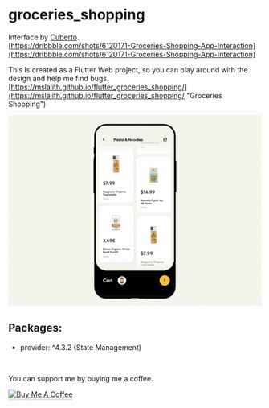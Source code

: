 # groceries_shopping

Interface by [Cuberto](https://dribbble.com/cuberto).<br>
[https://dribbble.com/shots/6120171-Groceries-Shopping-App-Interaction](https://dribbble.com/shots/6120171-Groceries-Shopping-App-Interaction)

This is created as a Flutter Web project, so you can play around with the design and help me find bugs.<br>
[https://mslalith.github.io/flutter_groceries_shopping/](https://mslalith.github.io/flutter_groceries_shopping/ "Groceries Shopping")

![Groceries Shopping](https://github.com/mslalith/flutter_groceries_shopping/blob/master/example/cart.gif)

## Packages:

- provider: ^4.3.2 (State Management)

<br>

You can support me by buying me a coffee.

<a href="https://www.buymeacoffee.com/msLalith" target="_blank"><img src="https://www.buymeacoffee.com/assets/img/custom_images/orange_img.png" alt="Buy Me A Coffee" style="height: 41px !important;width: 174px !important;box-shadow: 0px 3px 2px 0px rgba(190, 190, 190, 0.5) !important;-webkit-box-shadow: 0px 3px 2px 0px rgba(190, 190, 190, 0.5) !important;" ></a>
